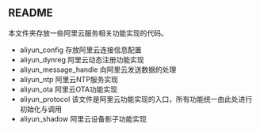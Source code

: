 ## README

本文件夹存放一些阿里云服务相关功能实现的代码。

- aliyun_config 存放阿里云连接信息配置
- aliyun_dynreg 阿里云动态注册功能实现
- aliyun_message_handle 向阿里云发送数据的处理
- aliyun_ntp 阿里云NTP服务实现
- aliyun_ota 阿里云OTA功能实现
- aliyun_protocol 该文件是阿里云功能实现的入口，所有功能统一由此处进行初始化与调用
- aliyun_shadow 阿里云设备影子功能实现